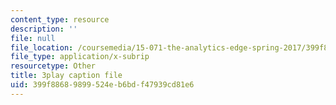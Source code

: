```yaml
---
content_type: resource
description: ''
file: null
file_location: /coursemedia/15-071-the-analytics-edge-spring-2017/399f88689899524eb6bdf47939cd81e6_xYnq8nVcN4g.vtt
file_type: application/x-subrip
resourcetype: Other
title: 3play caption file
uid: 399f8868-9899-524e-b6bd-f47939cd81e6
---
```

